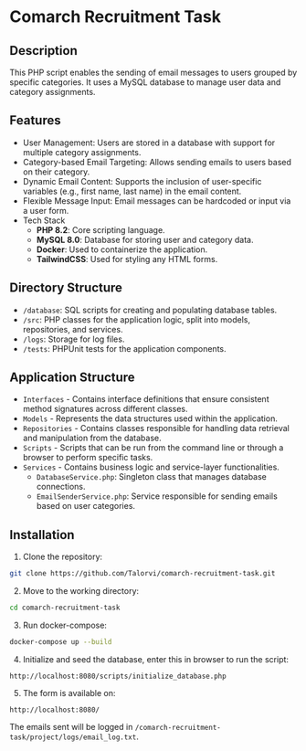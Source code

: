 # Comarch Recruitment Task

## Description

This PHP script enables the sending of email messages to users grouped by specific categories. It uses a MySQL database
to manage user data and category assignments.

## Features

- User Management: Users are stored in a database with support for multiple category assignments.
- Category-based Email Targeting: Allows sending emails to users based on their category.
- Dynamic Email Content: Supports the inclusion of user-specific variables (e.g., first name, last name) in the email
  content.
- Flexible Message Input: Email messages can be hardcoded or input via a user form.
- Tech Stack
    - **PHP 8.2**: Core scripting language.
    - **MySQL 8.0**: Database for storing user and category data.
    - **Docker**: Used to containerize the application.
    - **TailwindCSS**: Used for styling any HTML forms.

## Directory Structure

- `/database`: SQL scripts for creating and populating database tables.
- `/src`: PHP classes for the application logic, split into models, repositories, and services.
- `/logs`: Storage for log files.
- `/tests`: PHPUnit tests for the application components.

## Application Structure

- `Interfaces` - Contains interface definitions that ensure consistent method signatures across different classes.
- `Models` - Represents the data structures used within the application.
- `Repositories` - Contains classes responsible for handling data retrieval and manipulation from the database.
- `Scripts` - Scripts that can be run from the command line or through a browser to perform specific tasks.
- `Services` - Contains business logic and service-layer functionalities.
    - `DatabaseService.php`: Singleton class that manages database connections.
    - `EmailSenderService.php`: Service responsible for sending emails based on user categories.

## Installation

1. Clone the repository:

```bash
git clone https://github.com/Talorvi/comarch-recruitment-task.git
```

2. Move to the working directory:

```bash
cd comarch-recruitment-task
```

3. Run docker-compose:

```bash
docker-compose up --build
```

4. Initialize and seed the database, enter this in browser to run the script:

```
http://localhost:8080/scripts/initialize_database.php
```

5. The form is available on:

```
http://localhost:8080/
```

The emails sent will be logged in `/comarch-recruitment-task/project/logs/email_log.txt`.